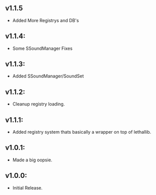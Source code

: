 ## v1.1.5
- Added More Registrys and DB's

## v1.1.4:
- Some SSoundManager Fixes

## v1.1.3:
- Added SSoundManager/SoundSet

## v1.1.2:
- Cleanup registry loading.

## v1.1.1:
- Added registry system thats basically a wrapper on top of lethallib.

## v1.0.1:
- Made a big oopsie.

## v1.0.0:
- Initial Release.